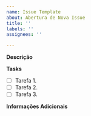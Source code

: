 ```yaml
---
name: Issue Template
about: Abertura de Nova Issue
title: ''
labels: ''
assignees: ''

---
```


**Descrição**
<!-- Descreva de forma clara e concisa qual é o objetivo dessa issue -->

**Tasks**
<!-- Descreva a seguir que tarefas serão realizadas nessa issue -->

- [ ] Tarefa 1.
- [ ] Tarefa 2.
- [ ] Tarefa 3.

**Informações Adicionais**
<!-- Descreva a seguir qualquer informação adicional que julgar relevante -->
